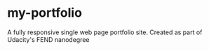 # my-portfolio
A fully responsive single web page portfolio site. Created as part of Udacity's FEND nanodegree
